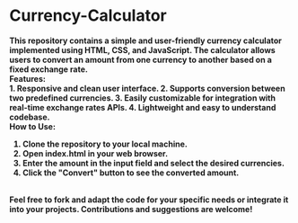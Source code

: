 # Currency-Calculator
<b>
This repository contains a simple and user-friendly currency calculator implemented using <b>HTML, CSS, and JavaScript<b>. The calculator allows users to convert an amount from one currency to another based on a fixed exchange rate.
<br>
<b>Features:<b>
<br>
1. Responsive and clean user interface.
2. Supports conversion between two predefined currencies.
3. Easily customizable for integration with real-time exchange rates APIs.
4. Lightweight and easy to understand codebase.
<br>
<b>How to Use:<b>

1. Clone the repository to your local machine.
2. Open index.html in your web browser.
3. Enter the amount in the input field and select the desired currencies.
4. Click the "Convert" button to see the converted amount.
<br>
Feel free to fork and adapt the code for your specific needs or integrate it into your projects. Contributions and suggestions are welcome!
